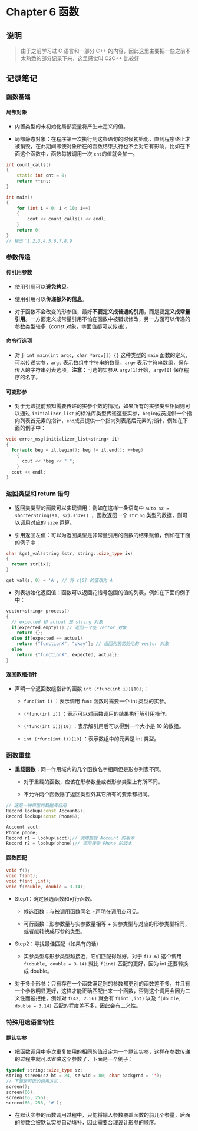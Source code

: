 # Chapter 6 函数

## 说明

> 由于之前学习过 C 语言和一部分 C++ 的内容，因此这里主要把一些之前不太熟悉的部分记录下来，这里感觉叫 C2C++ 比较好

## 记录笔记

### 函数基础

#### 局部对象

*   内置类型的未初始化局部变量将产生未定义的值。

*   局部静态对象：在程序第一次执行到这条语句的时候初始化，直到程序终止才被销毁，在此期间即使对象所在的函数结束执行也不会对它有影响，比如在下面这个函数中，函数每被调用一次 `cnt`的值就会加一。

```C++
int count_calls()
{
	static int cnt = 0;
	return ++cnt;
}

int main()
{
	for (int i = 0; i < 10; i++)
	{
		cout << count_calls() << endl;
	}
	return 0;
}
// 输出：1,2,3,4,5,6,7,8,9
```

### 参数传递

#### 传引用参数

*   使用引用可以**避免拷贝**。

*   使用引用可以**传递额外的信息**。

*   对于函数不会改变的形参值，最好**不要定义成普通的引用**，而是要**定义成常量引用**。一方面定义成常量引用不怕在函数中被错误修改，另一方面可以传递的参数类型较多（const 对象，字面值都可以传递）。

#### 命令行选项

*   对于 `int main(int argc, char *argv[]) {}` 这种类型的 `main` 函数的定义，可以传递实参，`argc` 表示数组中字符串的数量，`argv` 表示字符串数组，保存传入的字符串列表选项。**注意**：可选的实参从 `argv[1]`开始，`argv[0]` 保存程序的名字。

#### 可变形参

*   对于无法提前预知需要传递的实参个数的情况，如果所有的实参类型相同则可以通过 `initializer_list` 的标准库类型传递这些实参，`begin`成员提供一个指向列表首元素的指针，`end`成员提供一个指向列表尾后元素的指针，例如在下面的例子中：

```C++
void error_msg(initializer_list<string> i1)
{
  for(auto beg = il.begin(); beg != il.end(); ++beg)
    {
      cout << *beg << " ";
    }
  cout << endl;
}
```

### 返回类型和 return 语句

*   返回类类型的函数可以实现调用：例如在这样一条语句中 `auto sz = shorterString(s1, s2).size() `，函数返回一个 `string` 类型的数据，则可以调用对应的 `size` 运算。

*   引用返回左值：可以为返回类型是非常量引用的函数的结果赋值，例如在下面的例子中：

```C++
char &get_val(string &str, string::size_type ix)
{
  return str[ix];
}

get_val(s, 0) = 'A'; // 将 s[0] 的值改为 A
```

*   列表初始化返回值：函数可以返回花括号包围的值的列表，例如在下面的例子中：

```C++
vector<string> process()
{
  // expected 和 actual 是 string 对象
  if(expected.empty()) // 返回一个空 vector 对象
    return {};
  else if(expected == actual)
    return {"functionX", "okay"}; // 返回列表初始化的 vector 对象
  else
    return {"functionX", expected, actual};
}
```

#### 返回数组指针

*   声明一个返回数组指针的函数 `int (*func(int i))[10];`：

    *   `func(int i)` ：表示调用 `func` 函数时需要一个 int 类型的实参。

    *   `(*func(int i))` ：表示可以对函数调用的结果执行解引用操作。

    *   `(*func(int i))[10]` ：表示解引用后可以得到一个大小是 10 的数组。

    *   `int (*func(int i))[10]` ：表示数组中的元素是 int 类型。

### 函数重载

*   **重载函数**：同一作用域内的几个函数名字相同但是形参列表不同。

    *   对于重载的函数，应该在形参数量或者形参类型上有所不同。

    *   不允许两个函数除了返回类型外其它所有的要素都相同。

```C++
// 这是一种典型的数据库应用
Record lookup(const Account&);
Record lookup(const Phone&);

Account acct;
Phone phone;
Record r1 = lookup(acct);// 调用接受 Account 的版本
Record r2 = lookup(phone);// 调用接受 Phone 的版本
```

#### 函数匹配

```C++
void f();
void f(int);
void f(int ,int);
void f(double, double = 3.14);
```

*   Step1：确定候选函数和可行函数。

    *   候选函数：与被调用函数同名 +声明在调用点可见。

    *   可行函数：形参数量与实参数量相等 + 实参类型与对应的形参类型相同，或者能转换成形参的类型。

*   Step2：寻找最佳匹配（如果有的话）

    *   实参类型与形参类型越接近，它们匹配得越好。对于 `f(3.6)` 这个调用 `f(double, double = 3.14)` 就比 `f(int)` 匹配的更好，因为 int 还要转换成 double。

*   对于多个形参：只有存在一个函数满足别的参数都更别的函数差不多，并且有一个参数明显更好，这样才能正确匹配出来一个函数，否则这个调用会因为二义性而被拒绝，例如对 `f(42, 2.56)` 就会有 `f(int ,int)` 以及 `f(double, double = 3.14)` 匹配的程度差不多，因此会有二义性。

### 特殊用途语言特性

#### 默认实参

*   把函数调用中多次重复使用的相同的值设定为一个默认实参，这样在参数传递的过程中就可以省略这个参数了，下面是一个例子：

```C++
typedef string::size_type sz;
string screen(sz ht = 24, sz wid = 80; char backgrnd = '');
// 下面是可选的调用方式：
screen();
screen(66);
screen(66, 256);
screen(66, 256, '#');
```

*   在默认实参的函数调用过程中，只能将输入参数覆盖函数的前几个参量，后面的参数会被默认实参自动填补，因此需要合理设计形参的顺序。

